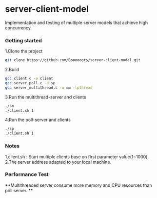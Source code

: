 # server-client-model
Implementation and testing of multiple server models that achieve high concurrency.


### Getting started
1.Clone the project

```sh
git clone https://github.com/Boooooots/server-client-model.git
```
2.Build

```sh
gcc client.c -o client
gcc server_poll.c -o sp
gcc server_multithread.c -o sm -lpthread
```

3.Run the multithread-server and clients

```sh
./sm
./client.sh 1
```
4.Run the poll-server and clients

```sh
./sp
./client.sh 1
```

### Notes
1.client.sh : Start multiple clients base on first parameter value(1~1000).
2.The server address adapted to your local machine.


### Performance Test
**Multithreaded server consume more memory and CPU resources than poll server. **

